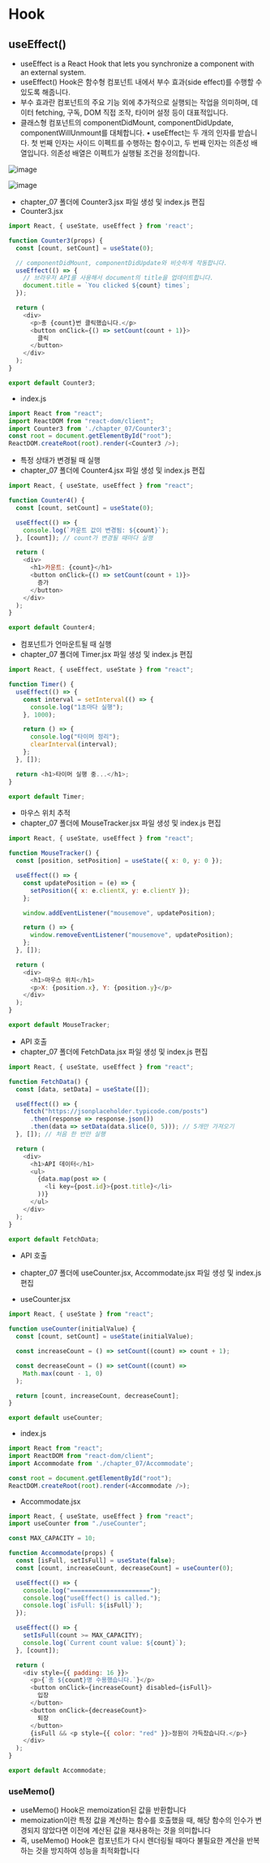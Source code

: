 # Hook 
## useEffect()
- useEffect is a React Hook that lets you synchronize a component with an external system.
- useEffect() Hook은 함수형 컴포넌트 내에서 부수 효과(side effect)를 수행할 수 있도록 해줍니다.
- 부수 효과란 컴포넌트의 주요 기능 외에 추가적으로 실행되는 작업을 의미하며, 데이터 fetching, 구독, DOM 직접 조작, 타이머 설정 등이 대표적입니다.
- 클래스형 컴포넌트의 componentDidMount, componentDidUpdate, componentWillUnmount를 대체합니다.
• useEffect는 두 개의 인자를 받습니다. 첫 번째 인자는 사이드 이펙트를 수행하는 함수이고, 두 번째 인자는 의존성 배열입니다. 의존성 배열은 이펙트가 실행될 조건을 정의합니다.

![image](https://github.com/user-attachments/assets/964c2b8a-2d2b-472b-ad51-95492d4df29c)

![image](https://github.com/user-attachments/assets/122d226a-4d0d-4efe-8300-52a7d4d60596)

- chapter_07 폴더에 Counter3.jsx 파일 생성 및 index.js 편집
- Counter3.jsx
```javascript
import React, { useState, useEffect } from 'react';

function Counter3(props) {
  const [count, setCount] = useState(0);

  // componentDidMount, componentDidUpdate와 비슷하게 작동합니다.
  useEffect(() => {
    // 브라우저 API를 사용해서 document의 title을 업데이트합니다.
    document.title = `You clicked ${count} times`;
  });

  return (
    <div>
      <p>총 {count}번 클릭했습니다.</p>
      <button onClick={() => setCount(count + 1)}>
        클릭
      </button>
    </div>
  );
}

export default Counter3;
```

- index.js
```javascript
import React from "react";
import ReactDOM from "react-dom/client";
import Counter3 from './chapter_07/Counter3';
const root = document.getElementById("root");
ReactDOM.createRoot(root).render(<Counter3 />);
```

- 특정 상태가 변경될 때 실행
- chapter_07 폴더에 Counter4.jsx 파일 생성 및 index.js 편집
```javascript
import React, { useState, useEffect } from "react";

function Counter4() {
  const [count, setCount] = useState(0);

  useEffect(() => {
    console.log(`카운트 값이 변경됨: ${count}`);
  }, [count]); // count가 변경될 때마다 실행

  return (
    <div>
      <h1>카운트: {count}</h1>
      <button onClick={() => setCount(count + 1)}>
        증가
      </button>
    </div>
  );
}

export default Counter4;
```

- 컴포넌트가 언마운트될 때 실행
- chapter_07 폴더에 Timer.jsx 파일 생성 및 index.js 편집
```javascript
import React, { useEffect, useState } from "react";

function Timer() {
  useEffect(() => {
    const interval = setInterval(() => {
      console.log("1초마다 실행");
    }, 1000);

    return () => {
      console.log("타이머 정리");
      clearInterval(interval);
    };
  }, []);

  return <h1>타이머 실행 중...</h1>;
}

export default Timer;
```

- 마우스 위치 추적
- chapter_07 폴더에 MouseTracker.jsx 파일 생성 및 index.js 편집 
```javascript
import React, { useState, useEffect } from "react";

function MouseTracker() {
  const [position, setPosition] = useState({ x: 0, y: 0 });

  useEffect(() => {
    const updatePosition = (e) => {
      setPosition({ x: e.clientX, y: e.clientY });
    };

    window.addEventListener("mousemove", updatePosition);

    return () => {
      window.removeEventListener("mousemove", updatePosition);
    };
  }, []);

  return (
    <div>
      <h1>마우스 위치</h1>
      <p>X: {position.x}, Y: {position.y}</p>
    </div>
  );
}

export default MouseTracker;
```

- API 호출
- chapter_07 폴더에 FetchData.jsx 파일 생성 및 index.js 편집 
```javascript
import React, { useState, useEffect } from "react";

function FetchData() {
  const [data, setData] = useState([]);

  useEffect(() => {
    fetch("https://jsonplaceholder.typicode.com/posts")
      .then(response => response.json())
      .then(data => setData(data.slice(0, 5))); // 5개만 가져오기
  }, []); // 처음 한 번만 실행

  return (
    <div>
      <h1>API 데이터</h1>
      <ul>
        {data.map(post => (
          <li key={post.id}>{post.title}</li>
        ))}
      </ul>
    </div>
  );
}

export default FetchData;
```

- API 호출
- chapter_07 폴더에 useCounter.jsx, Accommodate.jsx 파일 생성 및 index.js 편집

- useCounter.jsx 
```javascript
import React, { useState } from "react";

function useCounter(initialValue) {
  const [count, setCount] = useState(initialValue);

  const increaseCount = () => setCount((count) => count + 1);

  const decreaseCount = () => setCount((count) =>
    Math.max(count - 1, 0)
  );

  return [count, increaseCount, decreaseCount];
}

export default useCounter;
```

- index.js
```javascript
import React from "react";
import ReactDOM from "react-dom/client";
import Accommodate from './chapter_07/Accommodate';

const root = document.getElementById("root");
ReactDOM.createRoot(root).render(<Accommodate />);
```

- Accommodate.jsx
```javascript
import React, { useState, useEffect } from "react";
import useCounter from "./useCounter";

const MAX_CAPACITY = 10;

function Accommodate(props) {
  const [isFull, setIsFull] = useState(false);
  const [count, increaseCount, decreaseCount] = useCounter(0);

  useEffect(() => {
    console.log("======================");
    console.log("useEffect() is called.");
    console.log(`isFull: ${isFull}`);
  });

  useEffect(() => {
    setIsFull(count >= MAX_CAPACITY);
    console.log(`Current count value: ${count}`);
  }, [count]);

  return (
    <div style={{ padding: 16 }}>
      <p>{`총 ${count}명 수용했습니다.`}</p>
      <button onClick={increaseCount} disabled={isFull}>
        입장
      </button>
      <button onClick={decreaseCount}>
        퇴장
      </button>
      {isFull && <p style={{ color: "red" }}>정원이 가득찼습니다.</p>}
    </div>
  );
}

export default Accommodate;
```

### useMemo() 
- useMemo() Hook은 memoization된 값을 반환합니다
- memoization이란 특정 값을 계산하는 함수를 호출했을 때, 해당 함수의 인수가 변경되지 않았다면 이전에 계산된 값을 재사용하는 것을 의미합니다
- 즉, useMemo() Hook은 컴포넌트가 다시 렌더링될 때마다 불필요한 계산을 반복하는 것을 방지하여 성능을 최적화합니다








